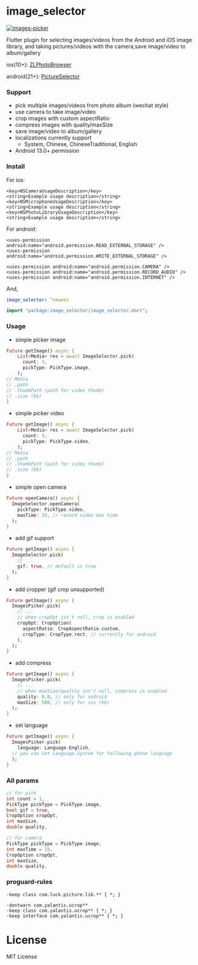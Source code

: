 # image_selector

[![images-picker](https://img.shields.io/badge/pub-1.2.3-orange)](https://pub.dev/packages/image_selector)

Flutter plugin for selecting images/videos from the Android and iOS image library, and taking pictures/videos with the camera,save image/video to album/gallery

ios(10+): [ZLPhotoBrowser](https://github.com/longitachi/ZLPhotoBrowser)

android(21+): [PictureSelector](https://github.com/LuckSiege/PictureSelector)

### Support
- pick multiple images/videos from photo album (wechat style)
- use camera to take image/video
- crop images with custom aspectRatio
- compress images with quality/maxSize
- save image/video to album/gallery
- localizations currently support
  - System, Chinese, ChineseTraditional, English
- Android 13.0+ permission
    
### Install
For ios:
```
<key>NSCameraUsageDescription</key>
<string>Example usage description</string>
<key>NSMicrophoneUsageDescription</key>
<string>Example usage description</string>
<key>NSPhotoLibraryUsageDescription</key>
<string>Example usage description</string>
```
For android:
```
<uses-permission android:name="android.permission.READ_EXTERNAL_STORAGE" />
<uses-permission android:name="android.permission.WRITE_EXTERNAL_STORAGE" />

<uses-permission android:name="android.permission.CAMERA" />
<uses-permission android:name="android.permission.RECORD_AUDIO" />
<uses-permission android:name="android.permission.INTERNET" />
```
And,
```yaml
image_selector: ^newest
```
```dart
import "package:image_selector/image_selector.dart";
```

### Usage

- simple picker image

```dart
Future getImage() async {
    List<Media> res = await ImageSelector.pick(
      count: 3,
      pickType: PickType.image,
    );
// Media
// .path
// .thumbPath (path for video thumb)
// .size (kb)
}
```
- simple picker video
```dart
Future getImage() async {
    List<Media> res = await ImageSelector.pick(
      count: 3,
      pickType: PickType.video,
    );
// Media
// .path
// .thumbPath (path for video thumb)
// .size (kb)
}
```
- simple open camera
```dart
Future openCamera() async {
  ImageSelector.openCamera(
    pickType: PickType.video,
    maxTime: 15, // record video max time
  );
}
```
- add gif support
```dart
Future getImage() async {
  ImageSelector.pick(
    // ...
    gif: true, // default is true
  );
}
```
- add cropper (gif crop unsupported)
```dart
Future getImage() async {
  ImagesPicker.pick(
    // ...
    // when cropOpt isn't null, crop is enabled
    cropOpt: CropOption(
      aspectRatio: CropAspectRatio.custom,
      cropType: CropType.rect, // currently for android
    ),
  );
}
```
- add compress
```dart
Future getImage() async {
  ImagesPicker.pick(
    // ...
    // when maxSize/quality isn't null, compress is enabled
    quality: 0.8, // only for android
    maxSize: 500, // only for ios (kb)
  );
}
```
- set language
```dart
Future getImage() async {
  ImagesPicker.pick(
    language: Language.English,
  // you can set Language.System for following phone language
  );
}
```
### All params
```dart
// for pick
int count = 1,
PickType pickType = PickType.image,
bool gif = true,
CropOption cropOpt,
int maxSize,
double quality,

// for camera
PickType pickType = PickType.image,
int maxTime = 15,
CropOption cropOpt,
int maxSize,
double quality,
```
### proguard-rules
```
-keep class com.luck.picture.lib.** { *; }

-dontwarn com.yalantis.ucrop**
-keep class com.yalantis.ucrop** { *; }
-keep interface com.yalantis.ucrop** { *; }
```

# License
MIT License
